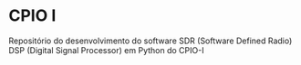 # CPIO I
 Repositório do desenvolvimento do software SDR (Software Defined Radio) DSP (Digital Signal Processor) em Python do CPIO-I
